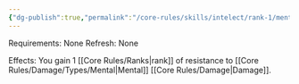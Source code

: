 ```yaml
---
{"dg-publish":true,"permalink":"/core-rules/skills/intelect/rank-1/mental-resistance-1/"}
---
```


Requirements: None
Refresh: None

Effects:
You gain 1 [[Core Rules/Ranks\|rank]] of resistance to [[Core Rules/Damage/Types/Mental\|Mental]] [[Core Rules/Damage\|Damage]].



